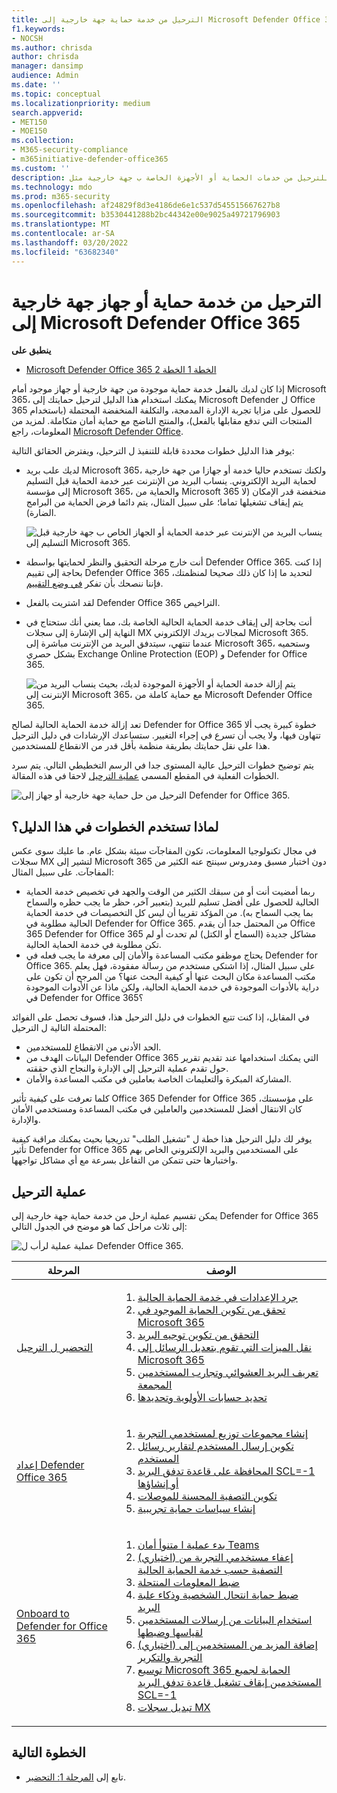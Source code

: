```yaml
---
title: الترحيل من خدمة حماية جهة خارجية إلى Microsoft Defender Office 365
f1.keywords:
- NOCSH
ms.author: chrisda
author: chrisda
manager: dansimp
audience: Admin
ms.date: ''
ms.topic: conceptual
ms.localizationpriority: medium
search.appverid:
- MET150
- MOE150
ms.collection:
- M365-security-compliance
- m365initiative-defender-office365
ms.custom: ''
description: تعرف على الطريقة الصحيحة للترحيل من خدمات الحماية أو الأجهزة الخاصة ب جهة خارجية مثل Google Postini أو جدار الحماية من الفيروسات والبريد العشوائي ل Barracuda أو Cisco IronPort إلى Microsoft Defender Office 365 الحماية.
ms.technology: mdo
ms.prod: m365-security
ms.openlocfilehash: af24829f8d3e4186de6e1c537d545515667627b8
ms.sourcegitcommit: b3530441288b2bc44342e00e9025a49721796903
ms.translationtype: MT
ms.contentlocale: ar-SA
ms.lasthandoff: 03/20/2022
ms.locfileid: "63682340"
---
```

# <a name="migrate-from-a-third-party-protection-service-or-device-to-microsoft-defender-for-office-365"></a>الترحيل من خدمة حماية أو جهاز جهة خارجية إلى Microsoft Defender Office 365

**ينطبق على**
- [Microsoft Defender Office 365 الخطة 1 الخطة 2](defender-for-office-365.md)

إذا كان لديك بالفعل خدمة حماية موجودة من جهة خارجية أو جهاز موجود أمام Microsoft 365، يمكنك استخدام هذا الدليل لترحيل حمايتك إلى Microsoft Defender ل Office 365 للحصول على مزايا تجربة الإدارة المدمجة، والتكلفة المنخفضة المحتملة (باستخدام المنتجات التي تدفع مقابلها بالفعل)، والمنتج الناضج مع حماية أمان متكاملة. لمزيد من المعلومات، راجع [Microsoft Defender Office](https://www.microsoft.com/security/business/threat-protection/office-365-defender).

يوفر هذا الدليل خطوات محددة قابلة للتنفيذ ل الترحيل، ويفترض الحقائق التالية:

- لديك علب بريد Microsoft 365، ولكنك تستخدم حاليا خدمة أو جهازا من جهة خارجية لحماية البريد الإلكتروني. ينساب البريد من الإنترنت عبر خدمة الحماية قبل التسليم إلى مؤسسة Microsoft 365، والحماية من Microsoft 365 منخفضة قدر الإمكان (لا يتم إيقاف تشغيلها تماما؛ على سبيل المثال، يتم دائما فرض الحماية من البرامج الضارة).

  ![ينساب البريد من الإنترنت عبر خدمة الحماية أو الجهاز الخاص ب جهة خارجية قبل التسليم إلى Microsoft 365.](../../media/mdo-migration-before.png)

- أنت خارج مرحلة التحقيق والنظر لحمايتها بواسطة Defender Office 365. إذا كنت بحاجة إلى تقييم Defender Office 365 لتحديد ما إذا كان ذلك صحيحا لمنظمتك، فإننا ننصحك بأن تفكر [في وضع التقييم](office-365-evaluation.md).

- لقد اشتريت بالفعل Defender Office 365 التراخيص.

- أنت بحاجة إلى إيقاف خدمة الحماية الحالية الخاصة بك، مما يعني أنك ستحتاج في النهاية إلى الإشارة إلى سجلات MX لمجالات بريدك الإلكتروني Microsoft 365. عندما تنتهي، سيتدفق البريد من الإنترنت مباشرة إلى Microsoft 365، وستحميه بشكل حصري Exchange Online Protection (EOP) و Defender for Office 365.

  ![يتم إزالة خدمة الحماية أو الأجهزة الموجودة لديك، بحيث ينساب البريد من الإنترنت إلى Microsoft 365، مع حماية كاملة من Microsoft Defender Office 365.](../../media/mdo-migration-after.png)

تعد إزالة خدمة الحماية الحالية لصالح Defender for Office 365 خطوة كبيرة يجب ألا تتهاون فيها، ولا يجب أن تسرع في إجراء التغيير. ستساعدك الإرشادات في دليل الترحيل هذا على نقل حمايتك بطريقة منظمة بأقل قدر من الانقطاع للمستخدمين.

يتم توضيح خطوات الترحيل عالية المستوى جدا في الرسم التخطيطي التالي. يتم سرد الخطوات الفعلية في المقطع المسمى [عملية الترحيل](#the-migration-process) لاحقا في هذه المقالة.

![الترحيل من حل حماية جهة خارجية أو جهاز إلى Defender for Office 365.](../../media/mdo-migration-overview.png)

## <a name="why-use-the-steps-in-this-guide"></a>لماذا تستخدم الخطوات في هذا الدليل؟

في مجال تكنولوجيا المعلومات، تكون المفاجآت سيئة بشكل عام. ما عليك سوى عكس سجلات MX لتشير إلى Microsoft 365 دون اختبار مسبق ومدروس سينتج عنه الكثير من المفاجآت. على سبيل المثال:

- ربما أمضيت أنت أو من سبقك الكثير من الوقت والجهد في تخصيص خدمة الحماية الحالية للحصول على أفضل تسليم للبريد (بتعبير آخر، حظر ما يجب حظره والسماح بما يجب السماح به). من المؤكد تقريبا أن ليس كل التخصيصات في خدمة الحماية الحالية مطلوبة في Defender for Office 365. من المحتمل جدا أن يقدم Office 365 Defender for Office 365 مشاكل جديدة (السماح أو الكتل) لم تحدث أو لم تكن مطلوبة في خدمة الحماية الحالية.
- يحتاج موظفو مكتب المساعدة والأمان إلى معرفة ما يجب فعله في Defender for Office 365. على سبيل المثال، إذا اشتكى مستخدم من رسالة مفقودة، فهل يعلم مكتب المساعدة مكان البحث عنها أو كيفية البحث عنها؟ من المرجح أن تكون على دراية بالأدوات الموجودة في خدمة الحماية الحالية، ولكن ماذا عن الأدوات الموجودة في Defender for Office 365؟

في المقابل، إذا كنت تتبع الخطوات في دليل الترحيل هذا، فسوف تحصل على الفوائد المحتملة التالية ل الترحيل:

- الحد الأدنى من الانقطاع للمستخدمين.
- البيانات الهدف من Defender Office 365 التي يمكنك استخدامها عند تقديم تقرير حول تقدم عملية الترحيل إلى الإدارة والنجاح الذي حققته.
- المشاركة المبكرة والتعليمات الخاصة بعاملين في مكتب المساعدة والأمان.

كلما تعرفت على كيفية تأثير Office 365 Defender for Office 365 على مؤسستك، كان الانتقال أفضل للمستخدمين والعاملين في مكتب المساعدة ومستخدمي الأمان والإدارة.

يوفر لك دليل الترحيل هذا خطة ل "تشغيل الطلب" تدريجيا بحيث يمكنك مراقبة كيفية تأثير Defender for Office 365 على المستخدمين والبريد الإلكتروني الخاص بهم واختبارها حتى تتمكن من التفاعل بسرعة مع أي مشاكل تواجهها.

## <a name="the-migration-process"></a>عملية الترحيل

يمكن تقسيم عملية ارحل من خدمة حماية جهة خارجية إلى Defender for Office 365 إلى ثلاث مراحل كما هو موضح في الجدول التالي:

![عملية عملية لرأب ل Defender Office 365.](../../media/phase-diagrams/migration-phases.png)

|المرحلة|الوصف|
|---|---|
|[التحضير ل الترحيل](migrate-to-defender-for-office-365-prepare.md)|<ol><li>[جرد الإعدادات في خدمة الحماية الحالية](migrate-to-defender-for-office-365-prepare.md#inventory-the-settings-at-your-existing-protection-service)</li><li>[تحقق من تكوين الحماية الموجود في Microsoft 365](migrate-to-defender-for-office-365-prepare.md#check-your-existing-protection-configuration-in-microsoft-365)</li><li>[التحقق من تكوين توجيه البريد](migrate-to-defender-for-office-365-prepare.md#check-your-mail-routing-configuration)</li><li>[نقل الميزات التي تقوم بتعديل الرسائل إلى Microsoft 365](migrate-to-defender-for-office-365-prepare.md#move-features-that-modify-messages-into-microsoft-365)</li><li>[تعريف البريد العشوائي وتجارب المستخدمين المجمعة](migrate-to-defender-for-office-365-prepare.md#define-spam-and-bulk-user-experiences)</li><li>[تحديد حسابات الأولوية وتحديدها](migrate-to-defender-for-office-365-prepare.md#identify-and-designate-priority-accounts)</li></ol>|
|[إعداد Defender Office 365](migrate-to-defender-for-office-365-setup.md)|<ol><li>[إنشاء مجموعات توزيع لمستخدمي التجربة](migrate-to-defender-for-office-365-setup.md#step-1-create-distribution-groups-for-pilot-users)</li><li>[تكوين إرسال المستخدم لتقارير رسائل المستخدم](migrate-to-defender-for-office-365-setup.md#step-2-configure-user-submission-for-user-message-reporting)</li><li>[المحافظة على قاعدة تدفق البريد SCL=-1 أو إنشاؤها](migrate-to-defender-for-office-365-setup.md#step-3-maintain-or-create-the-scl-1-mail-flow-rule)</li><li>[تكوين التصفية المحسنة للموصلات](migrate-to-defender-for-office-365-setup.md#step-4-configure-enhanced-filtering-for-connectors)</li><li>[إنشاء سياسات حماية تجريبية](migrate-to-defender-for-office-365-setup.md#step-5-create-pilot-protection-policies)</li></ol>|
|[Onboard to Defender for Office 365](migrate-to-defender-for-office-365-onboard.md)|<ol><li>[بدء عملية ا متنوأ أمان Teams](migrate-to-defender-for-office-365-onboard.md#step-1-begin-onboarding-security-teams)</li><li>[(اختياري) إعفاء مستخدمي التجربة من التصفية حسب خدمة الحماية الحالية](migrate-to-defender-for-office-365-onboard.md#step-2-optional-exempt-pilot-users-from-filtering-by-your-existing-protection-service)</li><li>[ضبط المعلومات المنتحلة](migrate-to-defender-for-office-365-onboard.md#step-3-tune-spoof-intelligence)</li><li>[ضبط حماية انتحال الشخصية وذكاء علبة البريد](migrate-to-defender-for-office-365-onboard.md#step-4-tune-impersonation-protection-and-mailbox-intelligence)</li><li>[استخدام البيانات من إرسالات المستخدمين لقياسها وضبطها](migrate-to-defender-for-office-365-onboard.md#step-5-use-data-from-user-submissions-to-measure-and-adjust)</li><li>[(اختياري) إضافة المزيد من المستخدمين إلى التجربة والتكرير](migrate-to-defender-for-office-365-onboard.md#step-6-optional-add-more-users-to-your-pilot-and-iterate)</li><li>[توسيع Microsoft 365 الحماية لجميع المستخدمين إيقاف تشغيل قاعدة تدفق البريد SCL=-1](migrate-to-defender-for-office-365-onboard.md#step-7-extend-microsoft-365-protection-to-all-users-and-turn-off-the-scl-1-mail-flow-rule)</li><li>[تبديل سجلات MX](migrate-to-defender-for-office-365-onboard.md#step-8-switch-your-mx-records)</li></ol>|

## <a name="next-step"></a>الخطوة التالية

- تابع إلى [المرحلة 1: التحضير](migrate-to-defender-for-office-365-prepare.md).

